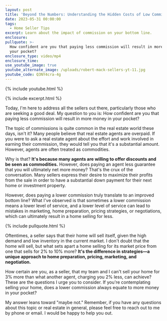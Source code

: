```yaml
---
layout: post
title: 'Beyond the Numbers: Understanding the Hidden Costs of Low Commission'
date: 2023-05-31 00:00:00
tags:
  - Home Seller Tips
excerpt: Learn about the impact of commission on your bottom line.
enclosure:
pullquote: >-
  How confident are you that paying less commission will result in more money in
  your pocket?
enclosure_type: video/mp4
enclosure_time:
use_youtube_image: true
youtube_alternate_image: /uploads/robert-mack-sellers-yt-11.jpg
youtube_code: Q3NY4cra-4g
---
```

{% include youtube.html %}

{% include excerpt.html %}

Today, I'm here to address all the sellers out there, particularly those who are seeking a good deal. My question to you is: How confident are you that paying less commission will result in more money in your pocket?

The topic of commissions is quite common in the real estate world these days, isn't it? Many people believe that real estate agents are overpaid. If you were to ask a real estate agent about the effort and work involved in earning their commission, they would tell you that it's a substantial amount. However, agents are often treated as commodities.

Why is that? **It's because many agents are willing to offer discounts and be seen as commodities.** However, does paying an agent less guarantee that you will ultimately net more money? That's the crux of the conversation. Many sellers express their desire to maximize their profits from the sale in order to have a substantial down payment for their next home or investment property.

However, does paying a lower commission truly translate to an improved bottom line? What I've observed is that sometimes a lower commission means a lower level of service, and a lower level of service can lead to mistakes in marketing, home preparation, pricing strategies, or negotiations, which can ultimately result in a home selling for less.

{% include pullquote.html %}

Oftentimes, a seller says that their home will sell itself, given the high demand and low inventory in the current market. I don't doubt that the home will sell, but what sets apart a home selling for its market price from one that sells for 2% to 10% more? **It's the difference in strategies—a unique approach to home preparation, pricing, marketing, and negotiation.**

How certain are you, as a seller, that my team and I can't sell your home for 3% more than what another agent, charging you 2% less, can achieve? These are the questions I urge you to consider. If you're contemplating selling your home, does a lower commission always equate to more money in your pocket?

My answer leans toward "maybe not." Remember, if you have any questions about this topic or real estate in general, please feel free to reach out to me by phone or email. I would be happy to help you out.